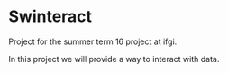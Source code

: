 # Swinteract
Project for the summer term 16 project at ifgi.

In this project we will provide a way to interact with data.

